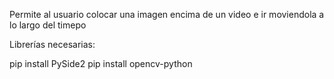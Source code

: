 Permite al usuario colocar una imagen encima de un video e ir moviendola a lo largo del timepo


Librerías necesarias: 

pip install PySide2
pip install opencv-python
